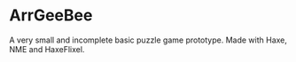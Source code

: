ArrGeeBee
=========

A very small and incomplete basic puzzle game prototype. Made with Haxe, NME and HaxeFlixel.